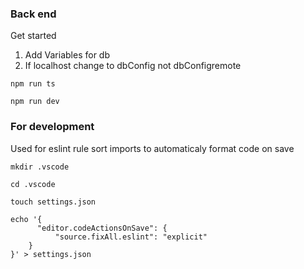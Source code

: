 ### Back end

Get started

1. Add Variables for db
2. If localhost change to dbConfig not dbConfigremote 

`npm run ts`<br/>

`npm run dev`



### For development

Used for eslint rule sort imports to automaticaly format code on save 

`mkdir .vscode`</br>

`cd .vscode`</br>

`touch settings.json`</br>
```
echo '{
      "editor.codeActionsOnSave": {
          "source.fixAll.eslint": "explicit"
    }
}' > settings.json
```